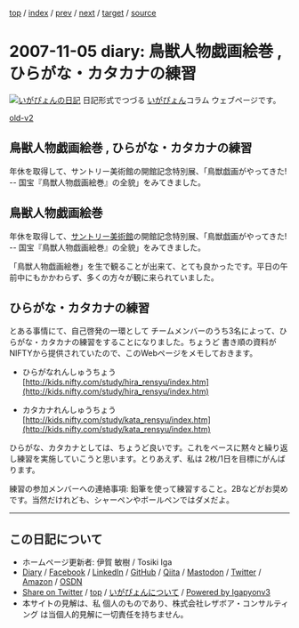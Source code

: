 [top](../index.html) 
 / [index](index.html) 
 / [prev](ig071101.html) 
 / [next](ig071107.html) 
 / [target](https://www.igapyon.jp/igapyon/diary/2007/ig071105.html) 
 / [source](https://github.com/igapyon/diary/blob/master/2007/ig071105.src.md) 

2007-11-05 diary: 鳥獣人物戯画絵巻 , ひらがな・カタカナの練習
=====================================================================================================
[![いがぴょんの日記](https://www.igapyon.jp/igapyon/diary/images/iga200306s.jpg "いがぴょん")](https://www.igapyon.jp/igapyon/diary/memo/memoigapyon.html) 日記形式でつづる [いがぴょん](https://www.igapyon.jp/igapyon/diary/memo/memoigapyon.html)コラム ウェブページです。

[old-v2](ig071105-orig.html)

## 鳥獣人物戯画絵巻 , ひらがな・カタカナの練習

年休を取得して、サントリー美術館の開館記念特別展、「鳥獣戯画がやってきた! -- 国宝『鳥獣人物戯画絵巻』の全貌」をみてきました。


## 鳥獣人物戯画絵巻

年休を取得して、[サントリー美術館](http://www.suntory.co.jp/sma/)の開館記念特別展、「鳥獣戯画がやってきた! -- 国宝『鳥獣人物戯画絵巻』の全貌」をみてきました。

「鳥獣人物戯画絵巻」を生で観ることが出来て、とても良かったです。平日の午前中にもかかわらず、多くの方々が観に来られていました。

## ひらがな・カタカナの練習

とある事情にて、自己啓発の一環として チームメンバーのうち3名によって、ひらがな・カタカナの練習をすることになりました。ちょうど 書き順の資料がNIFTYから提供されていたので、このWebページをメモしておきます。

* ひらがなれんしゅうちょう
  [http://kids.nifty.com/study/hira_rensyu/index.htm](http://kids.nifty.com/study/hira_rensyu/index.htm)
  
* カタカナれんしゅうちょう
  [http://kids.nifty.com/study/kata_rensyu/index.htm](http://kids.nifty.com/study/kata_rensyu/index.htm)

ひらがな、カタカナとしては、ちょうど良いです。これをベースに黙々と繰り返し練習を実施していこうと思います。とりあえず、私は 2枚/1日を目標にがんばります。

練習の参加メンバーへの連絡事項: 鉛筆を使って練習すること。2Bなどがお奨めです。当然だけれども、シャーペンやボールペンではダメだよ。


----------------------------------------------------------------------------------------------------

## この日記について

* ホームページ更新者: 伊賀 敏樹 / Tosiki Iga
* [Diary](https://www.igapyon.jp/igapyon/diary/) / [Facebook](https://www.facebook.com/igapyon) / [LinkedIn](https://www.linkedin.com/in/toshikiiga) / [GitHub](https://github.com/igapyon) / [Qiita](https://qiita.com/igapyon) / [Mastodon](https://social.vivaldi.net/@igapyon) / [Twitter](https://twitter.com/ToshikiIga) / [Amazon](https://www.amazon.co.jp/%E4%BC%8A%E8%B3%80-%E6%95%8F%E6%A8%B9/e/B004LTQWCQ) / [OSDN](https://ja.osdn.net/users/iga/)
* [Share on Twitter](https://twitter.com/intent/tweet?hashtags=igapyon%2Cdiary%2C%E3%81%84%E3%81%8C%E3%81%B4%E3%82%87%E3%82%93&text=%E9%B3%A5%E7%8D%A3%E4%BA%BA%E7%89%A9%E6%88%AF%E7%94%BB%E7%B5%B5%E5%B7%BB+%2C+%E3%81%B2%E3%82%89%E3%81%8C%E3%81%AA%E3%83%BB%E3%82%AB%E3%82%BF%E3%82%AB%E3%83%8A%E3%81%AE%E7%B7%B4%E7%BF%92&url=https%3A%2F%2Fwww.igapyon.jp%2Figapyon%2Fdiary%2F2007%2Fig071105.html) / [top](../index.html) / [いがぴょんについて](https://www.igapyon.jp/igapyon/diary/memo/memoigapyon.html) / [Powered by Igapyonv3](https://github.com/igapyon/igapyonv3)
* 本サイトの見解は、私 個人のものであり、株式会社レザボア・コンサルティング は当個人的見解に一切責任を持ちません。 
